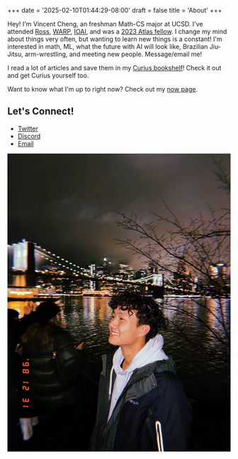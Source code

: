 +++
date = '2025-02-10T01:44:29-08:00'
draft = false 
title = 'About'
+++

Hey! I'm Vincent Cheng, an freshman Math-CS major at UCSD. I've attended [Ross](https://rossprogram.org/), [WARP](warp.camp), [IOAI](https://ioai-official.org/), and was a [2023 Atlas fellow](https://www.atlasfellowship.org/).
I change my mind about things very often, but wanting to learn new things is a constant! I'm interested in math, ML, what the future with AI will look like, Brazilian Jiu-Jitsu, arm-wrestling, and meeting new people. Message/email me!


I read a lot of articles and save them in my [Curius bookshelf](https://curius.app/vincent-cheng)! Check it out and get Curius yourself too.


Want to know what I'm up to right now? Check out my [now page](https://vncntt.github.io/now/).

## Let's Connect!
- [Twitter](https://twitter.com/vvvincent_c)
- [Discord](https://discord.com/users/vvvincent)
- [Email](mailto:vincentcheng236@gmail.com)

![alt text](/photo_new.jpg)



